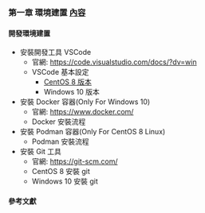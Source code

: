 ### 第一章 環境建置 [內容](ch1/README.md)
#### 開發環境建置
+ 安裝開發工具 VSCode 
  + 官網: https://code.visualstudio.com/docs/?dv=win
  + VSCode 基本設定
    + [CentOS 8 版本](https://php.onlinedoc.tw/2021/02/php_22.html)
    + Windows 10 版本
+ 安裝 Docker 容器(Only For Windows 10)
  + 官網: https://www.docker.com/
  + Docker 安裝流程
+ 安裝 Podman 容器(Only For CentOS 8 Linux)
  + Podman 安裝流程
+ 安裝 Git 工具
  + 官網: https://git-scm.com/
  + CentOS 8 安裝 git
  + Windows 10 安裝 git
#### 參考文獻